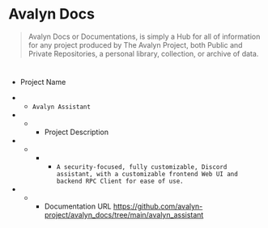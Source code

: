# Avalyn Docs

> Avalyn Docs or Documentations, is simply a Hub for all of information for any project produced by The Avalyn Project, both Public and Private Repositories, a personal library, collection, or archive of data.

#

- Project Name
- - `Avalyn Assistant`
- - - Project Description
- - - - `A security-focused, fully customizable, Discord assistant, with a customizable frontend Web UI and backend RPC Client for ease of use.`

- - - Documentation URL https://github.com/avalyn-project/avalyn_docs/tree/main/avalyn_assistant

#
